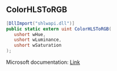 ## ColorHLSToRGB

```csharp
[DllImport("shlwapi.dll")]
public static extern uint ColorHLSToRGB(
   ushort wHue,
   ushort wLuminance,
   ushort wSaturation
);
```

Microsoft documentation: [Link](https://docs.microsoft.com/en-us/windows/win32/api/shlwapi/nf-shlwapi-colorhlstorgb)
